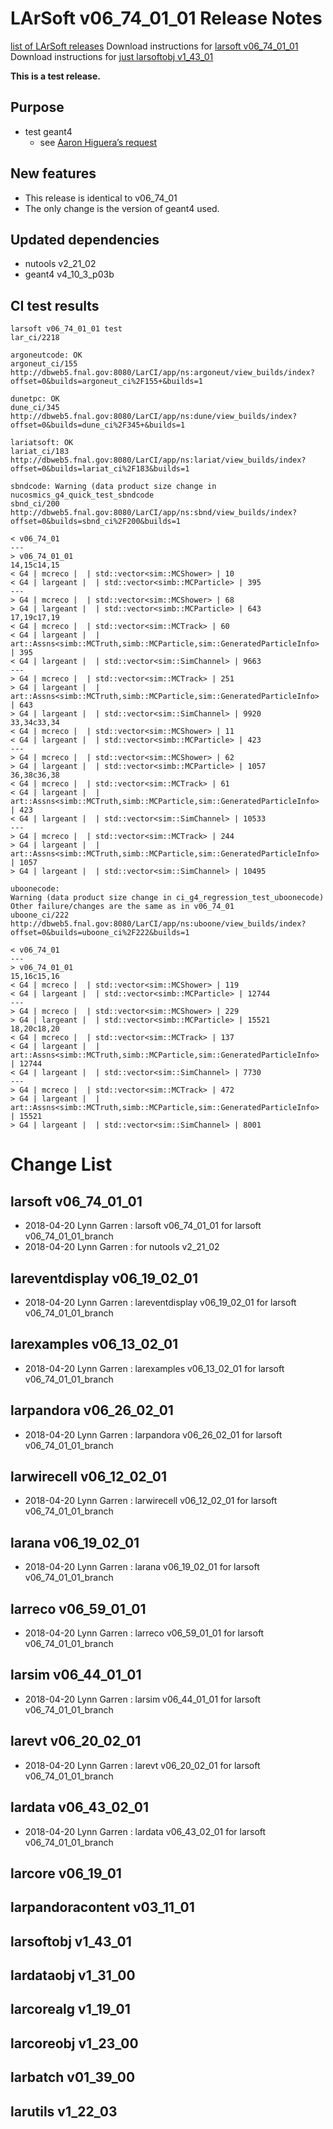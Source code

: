 LArSoft v06_74_01_01 Release Notes
=============================================================================

[list of LArSoft releases](LArSoft_release_list)
Download instructions for [larsoft v06_74_01_01](http://scisoft.fnal.gov/scisoft/bundles/larsoft/v06_74_01_01/larsoft-v06_74_01_01.html)
Download instructions for [just larsoftobj v1_43_01](http://scisoft.fnal.gov/scisoft/bundles/larsoftobj/v1_43_01/larsoftobj-v1_43_01.html)

**This is a test release.**

Purpose
--------------------

-   test geant4
    -   see [Aaron Higuera’s request](https://indico.fnal.gov/event/16852/contribution/3/material/slides/0.pdf)

New features
------------------------------

-   This release is identical to v06_74_01
-   The only change is the version of geant4 used.

Updated dependencies
----------------------------------------------

-   nutools v2_21_02
-   geant4 v4_10_3_p03b

CI test results
------------------------------------

    larsoft v06_74_01_01 test
    lar_ci/2218

    argoneutcode: OK
    argoneut_ci/155
    http://dbweb5.fnal.gov:8080/LarCI/app/ns:argoneut/view_builds/index?offset=0&builds=argoneut_ci%2F155+&builds=1

    dunetpc: OK
    dune_ci/345
    http://dbweb5.fnal.gov:8080/LarCI/app/ns:dune/view_builds/index?offset=0&builds=dune_ci%2F345+&builds=1

    lariatsoft: OK
    lariat_ci/183
    http://dbweb5.fnal.gov:8080/LarCI/app/ns:lariat/view_builds/index?offset=0&builds=lariat_ci%2F183&builds=1

    sbndcode: Warning (data product size change in nucosmics_g4_quick_test_sbndcode
    sbnd_ci/200
    http://dbweb5.fnal.gov:8080/LarCI/app/ns:sbnd/view_builds/index?offset=0&builds=sbnd_ci%2F200&builds=1

    < v06_74_01
    ---
    > v06_74_01_01
    14,15c14,15
    < G4 | mcreco |  | std::vector<sim::MCShower> | 10
    < G4 | largeant |  | std::vector<simb::MCParticle> | 395
    ---
    > G4 | mcreco |  | std::vector<sim::MCShower> | 68
    > G4 | largeant |  | std::vector<simb::MCParticle> | 643
    17,19c17,19
    < G4 | mcreco |  | std::vector<sim::MCTrack> | 60
    < G4 | largeant |  | art::Assns<simb::MCTruth,simb::MCParticle,sim::GeneratedParticleInfo> | 395
    < G4 | largeant |  | std::vector<sim::SimChannel> | 9663
    ---
    > G4 | mcreco |  | std::vector<sim::MCTrack> | 251
    > G4 | largeant |  | art::Assns<simb::MCTruth,simb::MCParticle,sim::GeneratedParticleInfo> | 643
    > G4 | largeant |  | std::vector<sim::SimChannel> | 9920
    33,34c33,34
    < G4 | mcreco |  | std::vector<sim::MCShower> | 11
    < G4 | largeant |  | std::vector<simb::MCParticle> | 423
    ---
    > G4 | mcreco |  | std::vector<sim::MCShower> | 62
    > G4 | largeant |  | std::vector<simb::MCParticle> | 1057
    36,38c36,38
    < G4 | mcreco |  | std::vector<sim::MCTrack> | 61
    < G4 | largeant |  | art::Assns<simb::MCTruth,simb::MCParticle,sim::GeneratedParticleInfo> | 423
    < G4 | largeant |  | std::vector<sim::SimChannel> | 10533
    ---
    > G4 | mcreco |  | std::vector<sim::MCTrack> | 244
    > G4 | largeant |  | art::Assns<simb::MCTruth,simb::MCParticle,sim::GeneratedParticleInfo> | 1057
    > G4 | largeant |  | std::vector<sim::SimChannel> | 10495

    uboonecode:
    Warning (data product size change in ci_g4_regression_test_uboonecode)
    Other failure/changes are the same as in v06_74_01
    uboone_ci/222
    http://dbweb5.fnal.gov:8080/LarCI/app/ns:uboone/view_builds/index?offset=0&builds=uboone_ci%2F222&builds=1

    < v06_74_01
    ---
    > v06_74_01_01
    15,16c15,16
    < G4 | mcreco |  | std::vector<sim::MCShower> | 119
    < G4 | largeant |  | std::vector<simb::MCParticle> | 12744
    ---
    > G4 | mcreco |  | std::vector<sim::MCShower> | 229
    > G4 | largeant |  | std::vector<simb::MCParticle> | 15521
    18,20c18,20
    < G4 | mcreco |  | std::vector<sim::MCTrack> | 137
    < G4 | largeant |  | art::Assns<simb::MCTruth,simb::MCParticle,sim::GeneratedParticleInfo> | 12744
    < G4 | largeant |  | std::vector<sim::SimChannel> | 7730
    ---
    > G4 | mcreco |  | std::vector<sim::MCTrack> | 472
    > G4 | largeant |  | art::Assns<simb::MCTruth,simb::MCParticle,sim::GeneratedParticleInfo> | 15521
    > G4 | largeant |  | std::vector<sim::SimChannel> | 8001

Change List
============================

larsoft v06_74_01_01
-------------------------------------------------

-   2018-04-20 Lynn Garren : larsoft v06_74_01_01 for larsoft v06_74_01_01_branch
-   2018-04-20 Lynn Garren : for nutools v2_21_02

lareventdisplay v06_19_02_01
-----------------------------------------------------------------

-   2018-04-20 Lynn Garren : lareventdisplay v06_19_02_01 for larsoft v06_74_01_01_branch

larexamples v06_13_02_01
---------------------------------------------------------

-   2018-04-20 Lynn Garren : larexamples v06_13_02_01 for larsoft v06_74_01_01_branch

larpandora v06_26_02_01
-------------------------------------------------------

-   2018-04-20 Lynn Garren : larpandora v06_26_02_01 for larsoft v06_74_01_01_branch

larwirecell v06_12_02_01
---------------------------------------------------------

-   2018-04-20 Lynn Garren : larwirecell v06_12_02_01 for larsoft v06_74_01_01_branch

larana v06_19_02_01
-----------------------------------------------

-   2018-04-20 Lynn Garren : larana v06_19_02_01 for larsoft v06_74_01_01_branch

larreco v06_59_01_01
-------------------------------------------------

-   2018-04-20 Lynn Garren : larreco v06_59_01_01 for larsoft v06_74_01_01_branch

larsim v06_44_01_01
-----------------------------------------------

-   2018-04-20 Lynn Garren : larsim v06_44_01_01 for larsoft v06_74_01_01_branch

larevt v06_20_02_01
-----------------------------------------------

-   2018-04-20 Lynn Garren : larevt v06_20_02_01 for larsoft v06_74_01_01_branch

lardata v06_43_02_01
-------------------------------------------------

-   2018-04-20 Lynn Garren : lardata v06_43_02_01 for larsoft v06_74_01_01_branch

larcore v06_19_01
------------------------------------------

larpandoracontent v03_11_01
--------------------------------------------------------------

larsoftobj v1_43_01
----------------------------------------------

lardataobj v1_31_00
----------------------------------------------

larcorealg v1_19_01
----------------------------------------------

larcoreobj v1_23_00
----------------------------------------------

larbatch v01_39_00
--------------------------------------------

larutils v1_22_03
------------------------------------------
